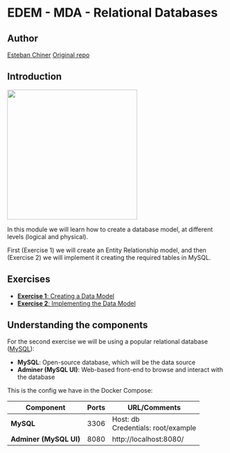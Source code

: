 # EDEM - MDA - Relational Databases

## Author

[Esteban Chiner](https://github.com/echiner)
[Original repo](https://github.com/echiner/edem-mda-relational-databases)

## Introduction

<img width="300" src="https://www.itvel.com/img/db_icon_sqlserver_oracle_mysql.jpg">

In this module we will learn how to create a database model, at different levels (logical and physical).

First (Exercise 1) we will create an Entity Relationship model, and then (Exercise 2) we will implement it creating the required tables in MySQL.

## Exercises

* [**Exercise 1**: Creating a Data Model](Exercise1)
* [**Exercise 2**: Implementing the Data Model](Exercise2)

## Understanding the components

For the second exercise we will be using a popular relational database ([MySQL](https://www.mysql.com/)):

* **MySQL**: Open-source database, which will be the data source
* **Adminer (MySQL UI)**: Web-based front-end to browse and interact with the database

This is the config we have in the Docker Compose:

| Component | Ports | URL/Comments |
| ------------- | ------------- | ------------- |
| **MySQL** | 3306  | Host: db<br/>Credentials: root/example  |
| **Adminer (MySQL UI)** | 8080  | http://localhost:8080/  |